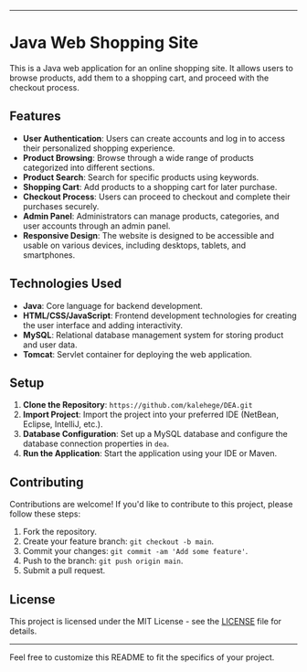
---

# Java Web Shopping Site

This is a Java web application for an online shopping site. It allows users to browse products, add them to a shopping cart, and proceed with the checkout process.

## Features

- **User Authentication**: Users can create accounts and log in to access their personalized shopping experience.
- **Product Browsing**: Browse through a wide range of products categorized into different sections.
- **Product Search**: Search for specific products using keywords.
- **Shopping Cart**: Add products to a shopping cart for later purchase.
- **Checkout Process**: Users can proceed to checkout and complete their purchases securely.
- **Admin Panel**: Administrators can manage products, categories, and user accounts through an admin panel.
- **Responsive Design**: The website is designed to be accessible and usable on various devices, including desktops, tablets, and smartphones.

## Technologies Used

- **Java**: Core language for backend development.
- **HTML/CSS/JavaScript**: Frontend development technologies for creating the user interface and adding interactivity.
- **MySQL**: Relational database management system for storing product and user data.
- **Tomcat**: Servlet container for deploying the web application.

## Setup

1. **Clone the Repository**: `https://github.com/kalehege/DEA.git`
2. **Import Project**: Import the project into your preferred IDE (NetBean, Eclipse, IntelliJ, etc.).
3. **Database Configuration**: Set up a MySQL database and configure the database connection properties in `dea`.
4. **Run the Application**: Start the application using your IDE or Maven.

## Contributing

Contributions are welcome! If you'd like to contribute to this project, please follow these steps:

1. Fork the repository.
2. Create your feature branch: `git checkout -b main`.
3. Commit your changes: `git commit -am 'Add some feature'`.
4. Push to the branch: `git push origin main`.
5. Submit a pull request.

## License

This project is licensed under the MIT License - see the [LICENSE](LICENSE) file for details.

---

Feel free to customize this README to fit the specifics of your project.
